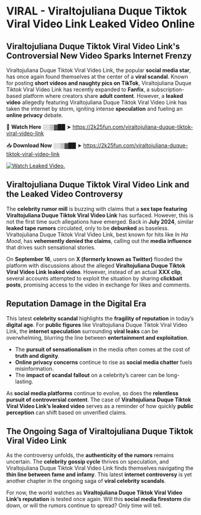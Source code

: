 # VIRAL - Viraltojuliana Duque Tiktok Viral Video Link Leaked Video Online

## **Viraltojuliana Duque Tiktok Viral Video Link's Controversial New Video Sparks Internet Frenzy**  

Viraltojuliana Duque Tiktok Viral Video Link, the popular **social media star**, has once again found themselves at the center of a **viral scandal**. Known for posting **short videos and naughty pics on TikTok**, Viraltojuliana Duque Tiktok Viral Video Link has recently expanded to **Fanfix**, a subscription-based platform where creators share **adult content**. However, a **leaked video** allegedly featuring Viraltojuliana Duque Tiktok Viral Video Link has taken the internet by storm, igniting intense **speculation** and fueling an **online privacy** debate.  

🔴 **Watch Here** ░░▒▓██ ➤ https://2k25fun.com/viraltojuliana-duque-tiktok-viral-video-link  

📥 **Download Now** ░░▒▓██ ➤ https://2k25fun.com/viraltojuliana-duque-tiktok-viral-video-link  

[![Watch Leaked Video.](https://miro.medium.com/v2/resize:fit:828/format:webp/1*cilzJN44JGOrTw9NJCrNHA.gif "Watch Leaked Video")](https://2k25fun.com/viraltojuliana-duque-tiktok-viral-video-link)

## **Viraltojuliana Duque Tiktok Viral Video Link and the Leaked Video Controversy**  

The **celebrity rumor mill** is buzzing with claims that a **sex tape featuring Viraltojuliana Duque Tiktok Viral Video Link** has surfaced. However, this is not the first time such allegations have emerged. Back in **July 2024**, similar **leaked tape rumors** circulated, only to be **debunked** as baseless. Viraltojuliana Duque Tiktok Viral Video Link, best known for hits like *In Ha Mood*, has **vehemently denied the claims**, calling out the **media influence** that drives such sensational stories.  

On **September 16**, users on **X (formerly known as Twitter)** flooded the platform with discussions about the alleged **Viraltojuliana Duque Tiktok Viral Video Link leaked video**. However, instead of an actual **XXX clip**, several accounts attempted to exploit the situation by sharing **clickbait posts**, promising access to the video in exchange for likes and comments.  

## **Reputation Damage in the Digital Era**  

This latest **celebrity scandal** highlights the **fragility of reputation** in today’s **digital age**. For **public figures** like Viraltojuliana Duque Tiktok Viral Video Link, the **internet speculation** surrounding **viral leaks** can be overwhelming, blurring the line between **entertainment and exploitation**.  

- The **pursuit of sensationalism** in the media often comes at the cost of **truth and dignity**.  
- **Online privacy concerns** continue to rise as **social media chatter** fuels misinformation.  
- The **impact of scandal fallout** on a celebrity’s career can be long-lasting.  

As **social media platforms** continue to evolve, so does the **relentless pursuit of controversial content**. The case of **Viraltojuliana Duque Tiktok Viral Video Link’s leaked video** serves as a reminder of how quickly **public perception** can shift based on unverified claims.  

## **The Ongoing Saga of Viraltojuliana Duque Tiktok Viral Video Link**  

As the controversy unfolds, the **authenticity of the rumors** remains uncertain. The **celebrity gossip cycle** thrives on speculation, and Viraltojuliana Duque Tiktok Viral Video Link finds themselves navigating the **thin line between fame and infamy**. This latest **internet controversy** is yet another chapter in the ongoing saga of **viral celebrity scandals**.  

For now, the world watches as **Viraltojuliana Duque Tiktok Viral Video Link’s reputation** is tested once again. Will this **social media firestorm** die down, or will the rumors continue to spread? Only time will tell.
